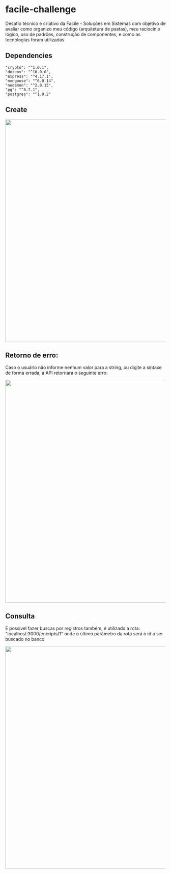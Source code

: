# facile-challenge

Desafio técnico e criativo da Facile - Soluções em Sistemas com objetivo de avaliar como organizo meu código (arquitetura de pastas), meu raciocínio lógico, uso de padrões, construção de componentes, e como as tecnologias foram utilizadas.

## Dependencies
    "crypto": "^1.0.1",
    "dotenv": "^10.0.0",
    "express": "^4.17.1",
    "mongoose": "^6.0.14",
    "nodemon": "^2.0.15",
    "pg": "^8.7.1",
    "postgres": "^1.0.2"

## Create

<div align="center">
<img src="https://gitlab.com/abdiel_batista/facile-challenge/uploads/827eb5d05fa7c49fee5868e83c35b033/create.jpg" width="700px" />
</div>


## Retorno de erro:

Caso o usuário não informe nenhum valor para a string, ou digite a sintaxe de forma errada, a API retornara o seguinte erro:

<div align="center">
<img src="https://gitlab.com/abdiel_batista/facile-challenge/uploads/592637e3fe76f7e76df54e67e1fab376/Captura_de_tela_2021-12-02_154530.jpg" width="700px" />
</div>

## Consulta

É possivel fazer buscas por registros também, é utilizado a rota: "localhost:3000/encripts/1" onde o último parâmetro da rota será o id a ser buscado no banco

<div align="center">
<img src="https://gitlab.com/abdiel_batista/facile-challenge/uploads/36a575753b27ee25d3548a163438b1a3/encripts.jpg" width="700px" />
</div>

